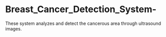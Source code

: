# Breast_Cancer_Detection_System-
These system analyzes and detect the cancerous area through ultrasound images.

